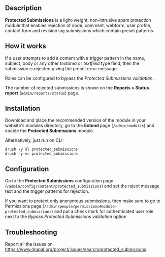 Description
-----------
**Protected Submissions** is a light-weight, non-intrusive spam protection
module that enables rejection of node, comment, webform, user profile, contact
form and revision log submissions which contain preset patterns.

How it works
------------
If a user attempts to add a content with a trigger pattern in the name, subject,
body or any other _textarea_  or _textfield_ type field, then the submission
is rejected giving the preset error message.

Roles can be configured to bypass the _Protected Submissions validation_.

The number of rejected submissions is shown on the **Reports > Status report**
(`admin/reports/status`) page.

Installation
------------
Download and place the recommended version of the module in your website's
modules directory, go to the **Extend** page (`/admin/modules`) and enable the
**Protected Submissions** module.

Alternatively, just run on CLI:
```
drush -y dl protected_submissions
drush -y en protected_submissions
```

Configuration
-------------
Go to the **Protected Submissions** configuration page
(`/admin/config/content/protected_submissions`) and set the reject message text
and the trigger patterns for rejection.

If you want to protect only anonymous submissions, then make sure to go to
Permissions page (`/admin/people/permissions#module-protected_submissions`) and
put a check mark for authenticated user role next to the _Bypass Protected
Submissions validation_ option.

Troubleshooting
---------------
Report all the issues on
https://www.drupal.org/project/issues/search/protected_submissions.
